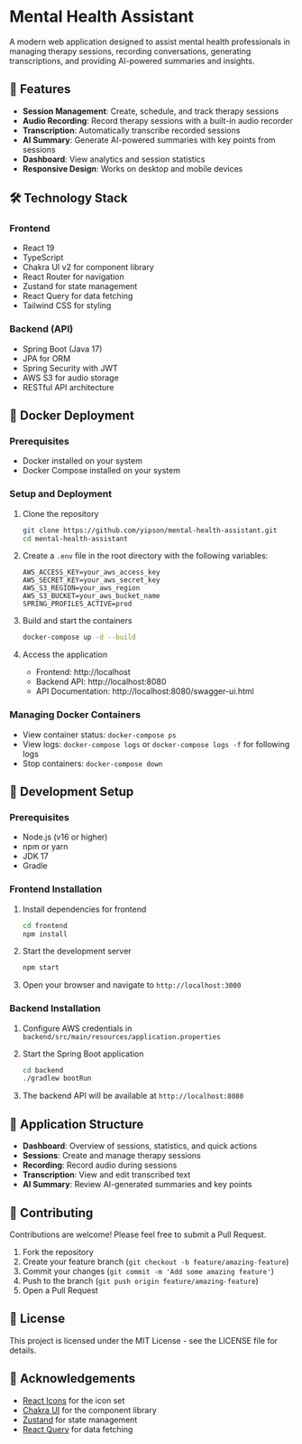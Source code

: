 # Mental Health Assistant

A modern web application designed to assist mental health professionals in managing therapy sessions, recording conversations, generating transcriptions, and providing AI-powered summaries and insights.

## 🌟 Features

- **Session Management**: Create, schedule, and track therapy sessions
- **Audio Recording**: Record therapy sessions with a built-in audio recorder
- **Transcription**: Automatically transcribe recorded sessions
- **AI Summary**: Generate AI-powered summaries with key points from sessions
- **Dashboard**: View analytics and session statistics
- **Responsive Design**: Works on desktop and mobile devices

## 🛠️ Technology Stack

### Frontend
- React 19
- TypeScript
- Chakra UI v2 for component library
- React Router for navigation
- Zustand for state management
- React Query for data fetching
- Tailwind CSS for styling

### Backend (API)
- Spring Boot (Java 17)
- JPA for ORM
- Spring Security with JWT
- AWS S3 for audio storage
- RESTful API architecture

## 🐳 Docker Deployment

### Prerequisites
- Docker installed on your system
- Docker Compose installed on your system

### Setup and Deployment

1. Clone the repository
   ```bash
   git clone https://github.com/yipson/mental-health-assistant.git
   cd mental-health-assistant
   ```

2. Create a `.env` file in the root directory with the following variables:
   ```
   AWS_ACCESS_KEY=your_aws_access_key
   AWS_SECRET_KEY=your_aws_secret_key
   AWS_S3_REGION=your_aws_region
   AWS_S3_BUCKET=your_aws_bucket_name
   SPRING_PROFILES_ACTIVE=prod
   ```

3. Build and start the containers
   ```bash
   docker-compose up -d --build
   ```

4. Access the application
   - Frontend: http://localhost
   - Backend API: http://localhost:8080
   - API Documentation: http://localhost:8080/swagger-ui.html

### Managing Docker Containers

- View container status: `docker-compose ps`
- View logs: `docker-compose logs` or `docker-compose logs -f` for following logs
- Stop containers: `docker-compose down`

## 🚀 Development Setup

### Prerequisites
- Node.js (v16 or higher)
- npm or yarn
- JDK 17
- Gradle

### Frontend Installation

1. Install dependencies for frontend
   ```bash
   cd frontend
   npm install
   ```

2. Start the development server
   ```bash
   npm start
   ```

3. Open your browser and navigate to `http://localhost:3000`

### Backend Installation

1. Configure AWS credentials in `backend/src/main/resources/application.properties`

2. Start the Spring Boot application
   ```bash
   cd backend
   ./gradlew bootRun
   ```

3. The backend API will be available at `http://localhost:8080`

## 📱 Application Structure

- **Dashboard**: Overview of sessions, statistics, and quick actions
- **Sessions**: Create and manage therapy sessions
- **Recording**: Record audio during sessions
- **Transcription**: View and edit transcribed text
- **AI Summary**: Review AI-generated summaries and key points

## 🤝 Contributing

Contributions are welcome! Please feel free to submit a Pull Request.

1. Fork the repository
2. Create your feature branch (`git checkout -b feature/amazing-feature`)
3. Commit your changes (`git commit -m 'Add some amazing feature'`)
4. Push to the branch (`git push origin feature/amazing-feature`)
5. Open a Pull Request

## 📄 License

This project is licensed under the MIT License - see the LICENSE file for details.

## 🙏 Acknowledgements

- [React Icons](https://react-icons.github.io/react-icons/) for the icon set
- [Chakra UI](https://chakra-ui.com/) for the component library
- [Zustand](https://github.com/pmndrs/zustand) for state management
- [React Query](https://tanstack.com/query/latest) for data fetching
